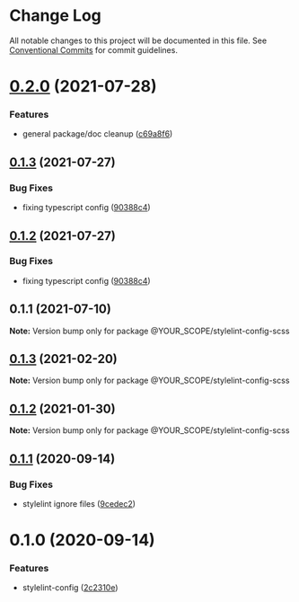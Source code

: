 # Change Log

All notable changes to this project will be documented in this file.
See [Conventional Commits](https://conventionalcommits.org) for commit guidelines.

# [0.2.0](https://github.com/YOUR_SCOPE/configs/compare/@YOUR_SCOPE/stylelint-config-scss@0.1.3...@YOUR_SCOPE/stylelint-config-scss@0.2.0) (2021-07-28)


### Features

* general package/doc cleanup ([c69a8f6](https://github.com/YOUR_SCOPE/configs/commit/c69a8f60a03531f44d7996955d48d522d9637427))





## [0.1.3](https://github.com/YOUR_SCOPE/configs/compare/@YOUR_SCOPE/stylelint-config-scss@0.1.1...@YOUR_SCOPE/stylelint-config-scss@0.1.3) (2021-07-27)

### Bug Fixes

- fixing typescript config ([90388c4](https://github.com/YOUR_SCOPE/configs/commit/90388c4a744ba11070f668e752123d549994c4fb))

## [0.1.2](https://github.com/YOUR_SCOPE/configs/compare/@YOUR_SCOPE/stylelint-config-scss@0.1.1...@YOUR_SCOPE/stylelint-config-scss@0.1.2) (2021-07-27)

### Bug Fixes

- fixing typescript config ([90388c4](https://github.com/YOUR_SCOPE/configs/commit/90388c4a744ba11070f668e752123d549994c4fb))

## 0.1.1 (2021-07-10)

**Note:** Version bump only for package @YOUR_SCOPE/stylelint-config-scss

## [0.1.3](https://github.com/YOUR_SCOPE/configs/compare/@YOUR_SCOPE/stylelint-config-scss@0.1.2...@YOUR_SCOPE/stylelint-config-scss@0.1.3) (2021-02-20)

**Note:** Version bump only for package @YOUR_SCOPE/stylelint-config-scss

## [0.1.2](https://github.com/YOUR_SCOPE/configs/compare/@YOUR_SCOPE/stylelint-config-scss@0.1.1...@YOUR_SCOPE/stylelint-config-scss@0.1.2) (2021-01-30)

**Note:** Version bump only for package @YOUR_SCOPE/stylelint-config-scss

## [0.1.1](https://github.com/YOUR_SCOPE/configs/compare/@YOUR_SCOPE/stylelint-config-scss@0.1.0...@YOUR_SCOPE/stylelint-config-scss@0.1.1) (2020-09-14)

### Bug Fixes

- stylelint ignore files ([9cedec2](https://github.com/YOUR_SCOPE/configs/commit/9cedec230186d4d1cdbb6a02188c1bd8baf4c00e))

# 0.1.0 (2020-09-14)

### Features

- stylelint-config ([2c2310e](https://github.com/YOUR_SCOPE/configs/commit/2c2310efbdb36e9eb00b778f0eeb09054aa6fd1d))
